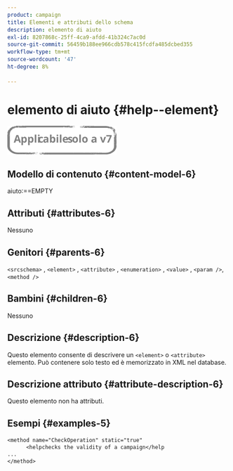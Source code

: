 ```yaml
---
product: campaign
title: Elementi e attributi dello schema
description: elemento di aiuto
exl-id: 8207868c-25ff-4ca9-afdd-41b324c7ac0d
source-git-commit: 56459b188ee966cdb578c415fcdfa485dcbed355
workflow-type: tm+mt
source-wordcount: '47'
ht-degree: 8%

---
```


# elemento di aiuto {#help--element}

![](../../../assets/v7-only.svg)

## Modello di contenuto {#content-model-6}

aiuto:==EMPTY

## Attributi {#attributes-6}

Nessuno

## Genitori {#parents-6}

`<srcschema>`  ,  `<element>`   ,   `<attribute>`    ,    `<enumeration>`     ,     `<value>`      ,     `<param />`,      `<method />`

## Bambini {#children-6}

Nessuno

## Descrizione {#description-6}

Questo elemento consente di descrivere un `<element>`  o  `<attribute>`   elemento. Può contenere solo testo ed è memorizzato in XML nel database.

## Descrizione attributo {#attribute-description-6}

Questo elemento non ha attributi.

## Esempi {#examples-5}

```
<method name="CheckOperation" static="true"
      <helpchecks the validity of a campaign</help
...
</method> 
```
